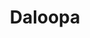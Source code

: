 ---
layout: startup_page
title: "Daloopa"
id: "daloopa.com"
permalink: "/daloopadaloopa.com04062025/"
website: "https://www.daloopa.com/"
funding_round: "Series B"
funding_amount: "$18M"
investors: "Touring Capital, Morgan Stanley, Nexus Venture Partners"
about: "Daloopa provides AI-powered fundamental and historical data for financial institutions. Its AI-first approach delivers complete, accurate, and rapid fundamental data, solving the pain points of manual data discovery processes. This accelerates time to insight for financial analysts."
markets: "Fintech, AI, Financial Software, Big Data, SaaS, Artificial Intelligence & Machine Learning"
hq: "New York, New York, United States"
founded_year: "2019"
linkedin: "https://www.linkedin.com/company/daloopa"
twitter: "https://twitter.com/daloopa1"
instagram: ""
facebook: ""
crunchbase: "https://www.crunchbase.com/organization/daloopa"
pitchbook: "https://pitchbook.com/profiles/company/289686-34"

# SEO Optimization
meta_title: "Daloopa - Series B Funding ($18M)"
meta_description: "Daloopa, Daloopa provides AI-powered fundamental and historical data for financial institutions. Its AI-first approach delivers complete, accurate, and rapid f..."
meta_keywords: "Daloopa, Fintech, AI, Financial Software, Big Data, SaaS, Artificial Intelligence & Machine Learning, Series B funding"
canonical_url: "https://pkprojectstartups.github.io/projectstartups.com/daloopadaloopa.com04062025/"
---
